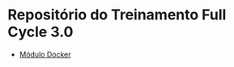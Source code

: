 # Repositório do Treinamento Full Cycle 3.0

- [Módulo Docker](https://github.com/alcir-junior-caju/study-full-cycle-3-0-docker)

